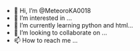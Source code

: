 - 👋 Hi, I’m @MeteoroKA0018
- 👀 I’m interested in ...
- 🌱 I’m currently learning python and html...
- 💞️ I’m looking to collaborate on ...
- 📫 How to reach me ...

<!---
MeteoroKA0018/MeteoroKA0018 is a ✨ special ✨ repository because its `README.md` (this file) appears on your GitHub profile.
You can click the Preview link to take a look at your changes.
--->
